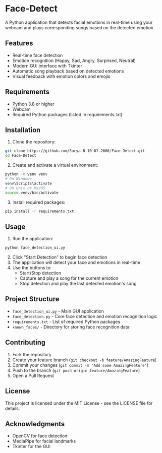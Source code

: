 # Face-Detect

A Python application that detects facial emotions in real-time using your webcam and plays corresponding songs based on the detected emotion.

## Features

- Real-time face detection
- Emotion recognition (Happy, Sad, Angry, Surprised, Neutral)
- Modern GUI interface with Tkinter
- Automatic song playback based on detected emotions
- Visual feedback with emotion colors and emojis

## Requirements

- Python 3.8 or higher
- Webcam
- Required Python packages (listed in requirements.txt)

## Installation

1. Clone the repository:
```bash
git clone https://github.com/Surya-B-10-07-2006/Face-Detect.git
cd Face-Detect
```

2. Create and activate a virtual environment:
```bash
python -m venv venv
# On Windows
venv\Scripts\activate
# On Unix or MacOS
source venv/bin/activate
```

3. Install required packages:
```bash
pip install -r requirements.txt
```

## Usage

1. Run the application:
```bash
python face_detection_ui.py
```

2. Click "Start Detection" to begin face detection
3. The application will detect your face and emotions in real-time
4. Use the buttons to:
   - Start/Stop detection
   - Capture and play a song for the current emotion
   - Stop detection and play the last detected emotion's song

## Project Structure

- `face_detection_ui.py` - Main GUI application
- `face_detection.py` - Core face detection and emotion recognition logic
- `requirements.txt` - List of required Python packages
- `known_faces/` - Directory for storing face recognition data

## Contributing

1. Fork the repository
2. Create your feature branch (`git checkout -b feature/AmazingFeature`)
3. Commit your changes (`git commit -m 'Add some AmazingFeature'`)
4. Push to the branch (`git push origin feature/AmazingFeature`)
5. Open a Pull Request

## License

This project is licensed under the MIT License - see the LICENSE file for details.

## Acknowledgments

- OpenCV for face detection
- MediaPipe for facial landmarks
- Tkinter for the GUI 